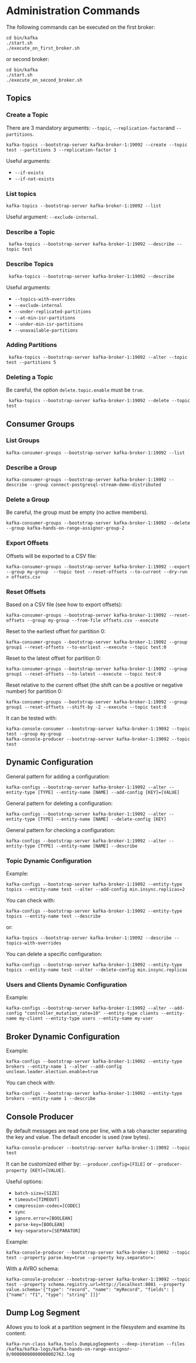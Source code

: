 # Administration Commands

The following commands can be executed on the first broker:

````
cd bin/kafka
./start.sh
./execute_on_first_broker.sh
````

or second broker:
````
cd bin/kafka
./start.sh
./execute_on_second_broker.sh
````


## Topics


### Create a Topic

There are 3 mandatory arguments: `--topic`, `--replication-factor`and `--partitions`.

````
kafka-topics --bootstrap-server kafka-broker-1:19092 --create --topic test --partitions 3 --replication-factor 1
````

Useful arguments: 
* `--if-exists`
* `--if-not-exists`


### List topics

````
kafka-topics --bootstrap-server kafka-broker-1:19092 --list
````

Useful argument: `--exclude-internal`.


### Describe a Topic

````
 kafka-topics --bootstrap-server kafka-broker-1:19092 --describe --topic test
````


### Describe Topics

````
 kafka-topics --bootstrap-server kafka-broker-1:19092 --describe
````

Useful arguments:
* `--topics-with-overrides`
* `--exclude-internal`
* `--under-replicated-partitions`
* `--at-min-isr-partitions`
* `--under-min-isr-partitions`
* `--unavailable-partitions`


### Adding Partitions

````
 kafka-topics --bootstrap-server kafka-broker-1:19092 --alter --topic test --partitions 5
````


### Deleting a Topic

Be careful, the option `delete.topic.enable` must be `true`.

````
 kafka-topics --bootstrap-server kafka-broker-1:19092 --delete --topic test
````


## Consumer Groups


### List Groups

````
kafka-consumer-groups --bootstrap-server kafka-broker-1:19092 --list
````


### Describe a Group

````
kafka-consumer-groups --bootstrap-server kafka-broker-1:19092 --describe --group connect-postgresql-stream-demo-distributed
````


### Delete a Group

Be careful, the group must be empty (no active members).
````
kafka-consumer-groups --bootstrap-server kafka-broker-1:19092 --delete --group kafka-hands-on-range-assignor-group-2
````


### Export Offsets

Offsets will be exported to a CSV file:
````
kafka-consumer-groups --bootstrap-server kafka-broker-1:19092 --export --group my-group  --topic test --reset-offsets --to-current --dry-run > offsets.csv
````


### Reset Offsets

Based on a CSV file (see how to export offsets):
````
kafka-consumer-groups --bootstrap-server kafka-broker-1:19092 --reset-offsets --group my-group --from-file offsets.csv --execute
````

Reset to the earliest offset for partition 0:
````
kafka-consumer-groups --bootstrap-server kafka-broker-1:19092 --group  group1 --reset-offsets --to-earliest --execute --topic test:0
````

Reset to the latest offset for partition 0:
````
kafka-consumer-groups --bootstrap-server kafka-broker-1:19092 --group  group1 --reset-offsets --to-latest --execute --topic test:0
````

Reset relative to the current offset (the shift can be a positive or negative number) for partition 0:
````
kafka-consumer-groups --bootstrap-server kafka-broker-1:19092 --group  group1 --reset-offsets --shift-by -2 --execute --topic test:0
````

It can be tested with:

````
kafka-console-consumer --bootstrap-server kafka-broker-1:19092 --topic test --group my-group
kafka-console-producer --bootstrap-server kafka-broker-1:19092 --topic test
````


## Dynamic Configuration

General pattern for adding a configuration:
``````
kafka-configs --bootstrap-server kafka-broker-1:19092 --alter --entity-type [TYPE] --entity-name [NAME] --add-config [KEY]=[VALUE]
``````

General pattern for deleting a configuration:
``````
kafka-configs --bootstrap-server kafka-broker-1:19092 --alter --entity-type [TYPE] --entity-name [NAME] --delete-config [KEY]
``````

General pattern for checking a configuration:
``````
kafka-configs --bootstrap-server kafka-broker-1:19092 --alter --entity-type [TYPE] --entity-name [NAME] --describe
``````


### Topic Dynamic Configuration

Example:
``````
kafka-configs --bootstrap-server kafka-broker-1:19092 --entity-type topics --entity-name test --alter --add-config min.insync.replicas=2
``````

You can check with:
````
kafka-configs --bootstrap-server kafka-broker-1:19092 --entity-type topics --entity-name test --describe
````

or:
````
kafka-topics --bootstrap-server kafka-broker-1:19092 --describe --topics-with-overrides
````

You can delete a specific configuration:
````
kafka-configs --bootstrap-server kafka-broker-1:19092 --entity-type topics --entity-name test --alter --delete-config min.insync.replicas
````


### Users and Clients Dynamic Configuration

Example:
``````
kafka-configs --bootstrap-server kafka-broker-1:19092 --alter --add-config "controller_mutation_rate=10" --entity-type clients --entity-name my-client --entity-type users --entity-name my-user
``````


## Broker Dynamic Configuration

Example:
``````
kafka-configs --bootstrap-server kafka-broker-1:19092 --entity-type brokers --entity-name 1 --alter --add-config unclean.leader.election.enable=true
``````

You can check with:
``````
kafka-configs --bootstrap-server kafka-broker-1:19092 --entity-type brokers --entity-name 1 --describe
``````


## Console Producer

By default messages are read one per line, with a tab character separating the key and value. The default encoder is used (raw bytes).

````
kafka-console-producer --bootstrap-server kafka-broker-1:19092 --topic test
````

It can be customized either by: `--producer.config=[FILE]` or `--producer-property [KEY]=[VALUE]`.

Useful options:
* `batch-size=[SIZE]`
* `timeout=[TIMEOUT]`
* `compression-codec=[CODEC]`
* `sync`
* `ignore.error=[BOOLEAN]`
* `parse-key=[BOOLEAN]`
* `key-separator=[SEPARATOR]`

Example:
``````
kafka-console-producer --bootstrap-server kafka-broker-1:19092 --topic test --property parse.key=true --property key.separator=:
``````

With a AVRO schema:
``````
kafka-console-producer --bootstrap-server kafka-broker-1:19092 --topic test --property schema.registry.url=http://localhost:8081 --property value.schema='{"type": "record", "name": "myRecord", "fields": [ {"name": "f1", "type": "string" ]]}'
``````


## Dump Log Segment

Allows you to look at a partition segment in the filesystem and examine its content:
````
kafka-run-class kafka.tools.DumpLogSegments --deep-iteration --files /kafka/kafka-logs/kafka-hands-on-range-assignor-0/00000000000000002762.log
````